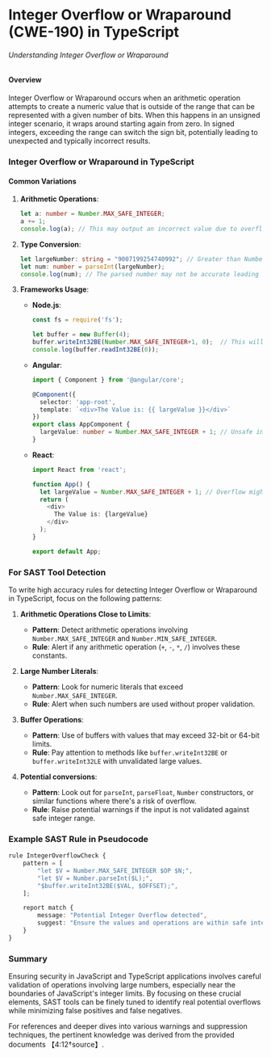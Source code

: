 # Integer Overflow or Wraparound (CWE-190) in TypeScript

###### Understanding Integer Overflow or Wraparound

#### Overview
Integer Overflow or Wraparound occurs when an arithmetic operation attempts to create a numeric value that is outside of the range that can be represented with a given number of bits. When this happens in an unsigned integer scenario, it wraps around starting again from zero. In signed integers, exceeding the range can switch the sign bit, potentially leading to unexpected and typically incorrect results.

### Integer Overflow or Wraparound in TypeScript

#### Common Variations

1. **Arithmetic Operations**:
    ```typescript
    let a: number = Number.MAX_SAFE_INTEGER;
    a += 1;
    console.log(a); // This may output an incorrect value due to overflow.
    ```

2. **Type Conversion**:
    ```typescript
    let largeNumber: string = "9007199254740992"; // Greater than Number.MAX_SAFE_INTEGER
    let num: number = parseInt(largeNumber); 
    console.log(num); // The parsed number may not be accurate leading to undefined behavior.
    ```

3. **Frameworks Usage**:

    - **Node.js**:
        ```typescript
        const fs = require('fs');
        
        let buffer = new Buffer(4);
        buffer.writeInt32BE(Number.MAX_SAFE_INTEGER+1, 0);  // This will lead to overflow in the buffer.
        console.log(buffer.readInt32BE(0));
        ```

    - **Angular**:
        ```typescript
        import { Component } from '@angular/core';

        @Component({
          selector: 'app-root',
          template: `<div>The Value is: {{ largeValue }}</div>`
        })
        export class AppComponent {
          largeValue: number = Number.MAX_SAFE_INTEGER + 1; // Unsafe integer usage
        }
        ```

    - **React**:
        ```typescript
        import React from 'react';

        function App() {
          let largeValue = Number.MAX_SAFE_INTEGER + 1; // Overflow might occur here
          return (
            <div>
              The Value is: {largeValue}
            </div>
          );
        }

        export default App;
        ```

### For SAST Tool Detection

To write high accuracy rules for detecting Integer Overflow or Wraparound in TypeScript, focus on the following patterns:

1. **Arithmetic Operations Close to Limits**:
    - **Pattern**: Detect arithmetic operations involving `Number.MAX_SAFE_INTEGER` and `Number.MIN_SAFE_INTEGER`.
    - **Rule**: Alert if any arithmetic operation (`+`, `-`, `*`, `/`) involves these constants.

2. **Large Number Literals**:
    - **Pattern**: Look for numeric literals that exceed `Number.MAX_SAFE_INTEGER`.
    - **Rule**: Alert when such numbers are used without proper validation.

3. **Buffer Operations**:
    - **Pattern**: Use of buffers with values that may exceed 32-bit or 64-bit limits.
    - **Rule**: Pay attention to methods like `buffer.writeInt32BE` or `buffer.writeInt32LE` with unvalidated large values.

4. **Potential conversions**:
    - **Pattern**: Look out for `parseInt`, `parseFloat`, `Number` constructors, or similar functions where there's a risk of overflow.
    - **Rule**: Raise potential warnings if the input is not validated against safe integer range.

### Example SAST Rule in Pseudocode

```typescript
rule IntegerOverflowCheck {
    pattern = [
        "let $V = Number.MAX_SAFE_INTEGER $OP $N;",
        "let $V = Number.parseInt($L);",
        "$buffer.writeInt32BE($VAL, $OFFSET);",
    ];

    report match {
        message: "Potential Integer Overflow detected",
        suggest: "Ensure the values and operations are within safe integer limits."
    }
}
```

### Summary
Ensuring security in JavaScript and TypeScript applications involves careful validation of operations involving large numbers, especially near the boundaries of JavaScript's integer limits. By focusing on these crucial elements, SAST tools can be finely tuned to identify real potential overflows while minimizing false positives and false negatives.

For references and deeper dives into various warnings and suppression techniques, the pertinent knowledge was derived from the provided documents 【4:12†source】.